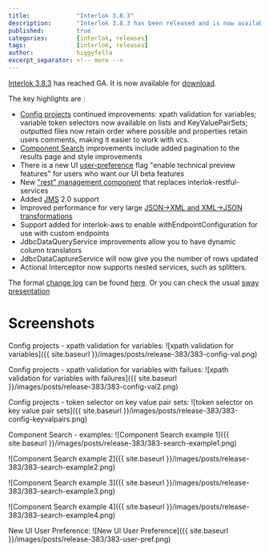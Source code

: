 ```yaml
---
title:             "Interlok 3.8.3"
description:       "Interlok 3.8.3 has been released and is now available for download."
published:         true
categories:        [interlok, releases]
tags:              [interlok, releases]
author:            higgyfella
excerpt_separator: <!-- more -->
---
```


[Interlok 3.8.3](https://development.adaptris.net/installers/Interlok/3.8.3/) has reached GA. It is now available for [download](https://development.adaptris.net/installers/Interlok/3.8.3/).

<!-- more -->

The key highlights are :

* [Config projects](http://interlok.adaptris.net/interlok-docs/ui-config-project.html) continued improvements: xpath validation for variables; variable token selectors now available on lists and KeyValuePairSets; outputted files now retain order where possible and properties retain users comments, making it easier to work with vcs.
* [Component Search](http://interlok.adaptris.net/interlok-docs/ui-interlok-component-search.html) improvements include added pagination to the results page and style improvements
* There is a new UI [user-preference](http://interlok.adaptris.net/interlok-docs/ui-user-preferences.html) flag "enable technical preview features" for users who want our UI beta features
* New ["rest" management component](http://interlok.adaptris.net/interlok-docs/adapter-hosting-rest.html) that replaces interlok-restful-services
* Added [JMS](http://interlok.adaptris.net/interlok-docs/cookbook-jms.html) 2.0 support
* Improved performance for very large [JSON->XML and XML->JSON transformations](http://interlok.adaptris.net/interlok-docs/cookbook-json-transform.html)
* Support added for interlok-aws to enable withEndpointConfiguration for use with custom endpoints
* JdbcDataQueryService improvements allow you to have dynamic column translators
* JdbcDataCaptureService will now give you the number of rows updated
* Actional Interceptor now supports nested services, such as splitters.

The formal [change log](https://development.adaptris.net/docs/Interlok/changelog.html) can be found [here](https://development.adaptris.net/docs/Interlok/changelog.html). 
Or you can check the usual [sway presentation](https://sway.office.com/Ean39QSCTT74mdjl)


# Screenshots

Config projects - xpath validation for variables:
![xpath validation for variables]({{ site.baseurl }}/images/posts/release-383/383-config-val.png)

Config projects - xpath validation for variables with failues:
![xpath validation for variables with failures]({{ site.baseurl }}/images/posts/release-383/383-config-val2.png)

Config projects - token selector on key value pair sets:
![token selector on key value pair sets]({{ site.baseurl }}/images/posts/release-383/383-config-keyvalpairs.png)

Component Search - examples:
![Component Search example 1]({{ site.baseurl }}/images/posts/release-383/383-search-example1.png)

![Component Search example 2]({{ site.baseurl }}/images/posts/release-383/383-search-example2.png)

![Component Search example 3]({{ site.baseurl }}/images/posts/release-383/383-search-example3.png)

![Component Search example 4]({{ site.baseurl }}/images/posts/release-383/383-search-example4.png)


New UI User Preference:
![New UI User Preference]({{ site.baseurl }}/images/posts/release-383/383-user-pref.png)
